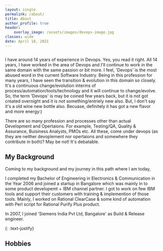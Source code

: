 ```yaml
---
layout: single
permalink: /about/
title: About
author_profile: true
header:
    overlay_image: /assets/images/devops-image.jpg
classes: wide
date: April 18, 2021
---
```


<figure style="width: 30%" class="align-right">
  <img src="{{ site.url }}{{ site.baseurl }}/assets/images/vinay-hegde.jpg" alt="">
</figure> 

I have around 14 years of experience in Devops. Yes, you read it right. All 14 years, I have worked in the area of Devops and I'll continue to work in the same domain with the same passion or bit more.
I feel, 'Devops' is the most abused word in the current Software Industry. Being in this profession for many years, I have seen the transition & evolution in this domain so closely. It's a continuous change/evolution interms of process/automation/tools/technology and it will continue to change/evolve.
So, the term 'Devops' is may be coined few years back, but it is not got created overnight and it is not something/entriely new also.
But, I don't say it's a old wine new bottle also. Becuase, definitely it has got a new flavor and more energy:)

There are so many profession and processes other than actual Development and Opertaions. For example, Testing/QA, Quality & Assurance, Buisiness Analysts, PMOs etc. All these, come under devops (as they are neither devoplement nor opertaions and somewhere they contribute in both)? May be not! It's debatable.

## My Background
Coming to my background and my journey in this path where I am today,

I completed my Bachelor of Engineering in Electronics & Communication in the Year 2006 and joined a startup in Bangalore which was mainly in to some product developemt + IBM channel partner. I got to work on few IBM tools and support their customers with training & implemention of those tools. Mainly, I worked on Rational ClearCase & some kind of automation with Perl script for Rational Purify Plus product.

In 2007, I joined 'Siemens India Pvt Ltd, Bangalore' as Build & Release engineer.



{: .text-justify}



## Hobbies





